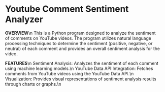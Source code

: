 # **Youtube Comment Sentiment Analyzer**
**OVERVIEW**\n
This is a Python program designed to analyze the sentiment of comments on YouTube videos. The program utilizes natural language processing techniques to determine the sentiment (positive, negative, or neutral) of each comment and provides an overall sentiment analysis for the video.

**FEATURES**\n
Sentiment Analysis: Analyzes the sentiment of each comment using machine learning models.\n
YouTube Data API Integration: Fetches comments from YouTube videos using the YouTube Data API.\n
Visualization: Provides visual representations of sentiment analysis results through charts or graphs.\n
